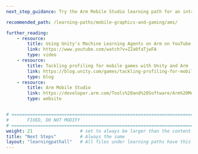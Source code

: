 ```yaml
---
next_step_guidance: Try the Arm Mobile Studio learning path for an introduction to profiling and optimizing your applications.

recommended_path: /learning-paths/mobile-graphics-and-gaming/ams/

further_reading:
    - resource:
        title: Using Unity's Machine Learning Agents on Arm on YouTube
        link: https://www.youtube.com/watch?v=ZZa0faTjwFA
        type: video
    - resource:
        title: Tackling profiling for mobile games with Unity and Arm
        link: https://blog.unity.com/games/tackling-profiling-for-mobile-games-with-unity-and-arm
        type: blog
    - resource:
        title: Arm Mobile Studio 
        link: https://developer.arm.com/Tools%20and%20Software/Arm%20Mobile%20Studio
        type: website


# ================================================================================
#       FIXED, DO NOT MODIFY
# ================================================================================
weight: 21                  # set to always be larger than the content in this path, and one more than 'review'
title: "Next Steps"         # Always the same
layout: "learningpathall"   # All files under learning paths have this same wrapper
---
```

